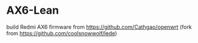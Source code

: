 # AX6-Lean
build Redmi AX6 firmware from https://github.com/Cathgao/openwrt (fork from https://github.com/coolsnowwolf/lede)
